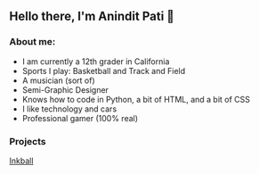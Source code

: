 ## Hello there, I'm Anindit Pati 👋


### About me:

- I am currently a 12th grader in California 
- Sports I play: Basketball and Track and Field 
- A musician (sort of)
- Semi-Graphic Designer
- Knows how to code in Python, a bit of HTML, and a bit of CSS
- I like technology and cars 
- Professional gamer (100% real) 


### Projects
[Inkball](https://skparab1.github.io/inkball)


<!--
**Anipati2/Anipati2** is a ✨ _special_ ✨ repository because its `README.md` (this file) appears on your GitHub profile.

Here are some ideas to get you started:
